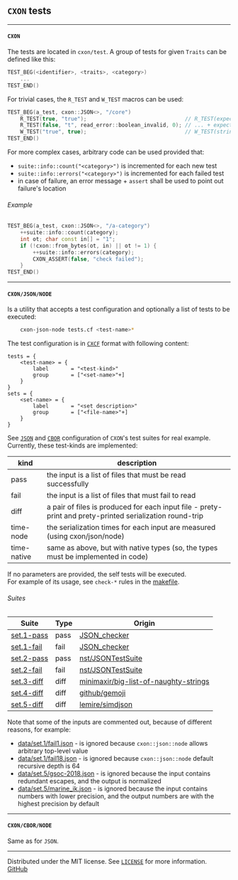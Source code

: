 ## `CXON` tests


--------------------------------------------------------------------------------

#### `CXON`

The tests are located in `cxon/test`. A group of tests for given `Traits` 
can be defined like this:

``` c++
TEST_BEG(<identifier>, <traits>, <category>)
    ...
TEST_END()
```

For trivial cases, the `R_TEST` and `W_TEST` macros can be used:

``` c++
TEST_BEG(a_test, cxon::JSON<>, "/core")
    R_TEST(true, "true");                               // R_TEST(expected-value, string)
    R_TEST(false, "t", read_error::boolean_invalid, 0); // ... + expected-error[, expected-error-offset]
    W_TEST("true", true);                               // W_TEST(string, input-value[, expected-error])
TEST_END()
```

For more complex cases, arbitrary code can be used provided that:
- `suite::info::count("<category>")` is incremented for each new test
- `suite::info::errors("<category>")` is incremented for each failed test
- in case of failure, an error message + `assert` shall be used to point out failure's location

###### Example

``` c++
TEST_BEG(a_test, cxon::JSON<>, "/a-category")
    ++suite::info::count(category);
    int ot; char const in[] = "1";
    if (!cxon::from_bytes(ot, in) || ot != 1) {
        ++suite::info::errors(category);
        CXON_ASSERT(false, "check failed");
    }
TEST_END()
```


--------------------------------------------------------------------------------

#### `CXON/JSON/NODE`

Is a utility that accepts a test configuration and optionally a list of tests to be executed:

``` bash
    cxon-json-node tests.cf <test-name>*
```

The test configuration is in [`CXCF`](../src/cxon/lang/cxcf/README.md) format with following content:

```
tests = {
    <test-name> = {
        label       = "<test-kind>"
        group       = ["<set-name>"+]
    }
}
sets = {
    <set-name> = {
        label       = "<set description>"
        group       = ["<file-name>"+]
    }
}
```

See [`JSON`](data/json/tests.cf) and [`CBOR`](data/cbor/tests.cf) configuration of `CXON`'s test suites 
for real example.  
Currently, these test-kinds are implemented:

kind        | description
------------|---------------------------------------------------------------------------------------------------------
pass        | the input is a list of files that must be read successfully
fail        | the input is a list of files that must fail to read
diff        | a pair of files is produced for each input file - prety-print and prety-printed serialization round-trip
time-node   | the serialization times for each input are measured (using cxon/json/node)
time-native | same as above,  but with native types (so, the types must be implemented in code)

If no parameters are provided, the self tests will be executed.  
For example of its usage, see `check-*` rules in the [makefile](makefile).

###### Suites

Suite                                 | Type | Origin
--------------------------------------|------|--------------------------------------------------------------------------------------------------
[set.1-pass](data/json/set.1-pass.in) | pass | [JSON_checker](http://json.org/JSON_checker)
[set.1-fail](data/json/set.1-fail.in) | fail | [JSON_checker](http://json.org/JSON_checker)
[set.2-pass](data/json/set.2-pass.in) | pass | [nst/JSONTestSuite](https://github.com/nst/JSONTestSuite)
[set.2-fail](data/json/set.2-fail.in) | fail | [nst/JSONTestSuite](https://github.com/nst/JSONTestSuite)
[set.3-diff](data/json/set.3-diff.in) | diff | [minimaxir/big-list-of-naughty-strings](https://github.com/minimaxir/big-list-of-naughty-strings)
[set.4-diff](data/json/set.4-diff.in) | diff | [github/gemoji](https://github.com/github/gemoji)
[set.5-diff](data/json/set.5-diff.in) | diff | [lemire/simdjson](https://github.com/lemire/simdjson)

Note that some of the inputs are commented out, because of different reasons, for example:
- [data/set.1/fail1.json](data/set.1/fail1.json) - is ignored because `cxon::json::node` 
  allows arbitrary top-level value
- [data/set.1/fail18.json](data/set.1/fail18.json) - is ignored because `cxon::json::node` 
  default recursive depth is 64
- [data/set.5/gsoc-2018.json](data/set.5/gsoc-2018.json) - is ignored because the input contains 
  redundant escapes, and the output is normalized
- [data/set.5/marine_ik.json](data/set.5/marine_ik.json) - is ignored because the input contains 
  numbers with lower precision, and the output numbers are with the highest precision by default


--------------------------------------------------------------------------------

#### `CXON/CBOR/NODE`

Same as for `JSON`.


--------------------------------------------------------------------------------

Distributed under the MIT license. See [`LICENSE`](../LICENSE) for more information.  
[GitHub](https://github.com/oknenavin/cxon)  
